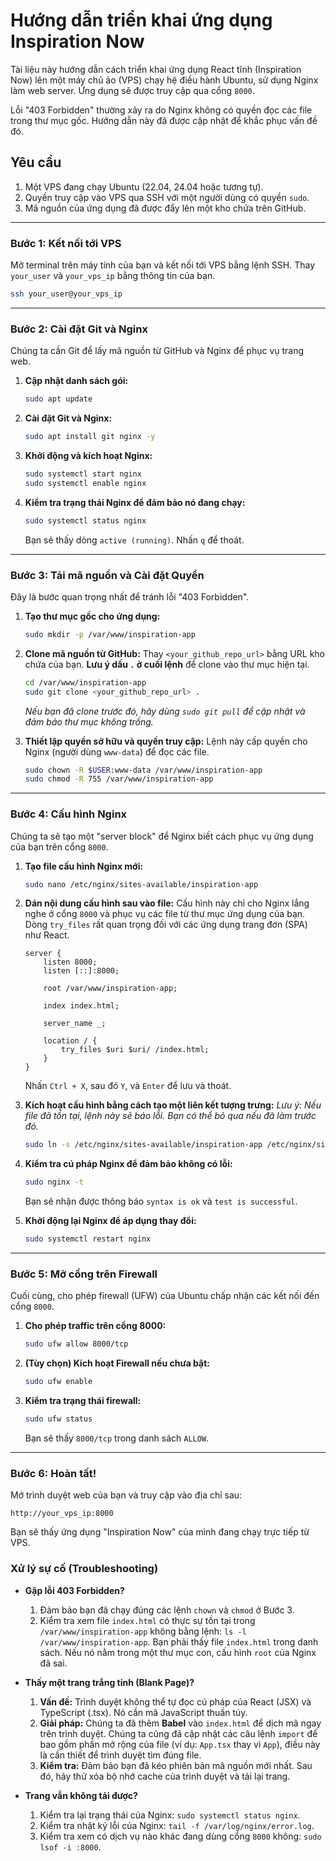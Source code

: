 # Hướng dẫn triển khai ứng dụng Inspiration Now

Tài liệu này hướng dẫn cách triển khai ứng dụng React tĩnh (Inspiration Now) lên một máy chủ ảo (VPS) chạy hệ điều hành Ubuntu, sử dụng Nginx làm web server. Ứng dụng sẽ được truy cập qua cổng `8000`.

Lỗi "403 Forbidden" thường xảy ra do Nginx không có quyền đọc các file trong thư mục gốc. Hướng dẫn này đã được cập nhật để khắc phục vấn đề đó.

## Yêu cầu
1.  Một VPS đang chạy Ubuntu (22.04, 24.04 hoặc tương tự).
2.  Quyền truy cập vào VPS qua SSH với một người dùng có quyền `sudo`.
3.  Mã nguồn của ứng dụng đã được đẩy lên một kho chứa trên GitHub.

---

### Bước 1: Kết nối tới VPS

Mở terminal trên máy tính của bạn và kết nối tới VPS bằng lệnh SSH. Thay `your_user` và `your_vps_ip` bằng thông tin của bạn.

```bash
ssh your_user@your_vps_ip
```

---

### Bước 2: Cài đặt Git và Nginx

Chúng ta cần Git để lấy mã nguồn từ GitHub và Nginx để phục vụ trang web.

1.  **Cập nhật danh sách gói:**
    ```bash
    sudo apt update
    ```

2.  **Cài đặt Git và Nginx:**
    ```bash
    sudo apt install git nginx -y
    ```

3.  **Khởi động và kích hoạt Nginx:**
    ```bash
    sudo systemctl start nginx
    sudo systemctl enable nginx
    ```

4.  **Kiểm tra trạng thái Nginx để đảm bảo nó đang chạy:**
    ```bash
    sudo systemctl status nginx
    ```
    Bạn sẽ thấy dòng `active (running)`. Nhấn `q` để thoát.

---

### Bước 3: Tải mã nguồn và Cài đặt Quyền

Đây là bước quan trọng nhất để tránh lỗi "403 Forbidden".

1.  **Tạo thư mục gốc cho ứng dụng:**
    ```bash
    sudo mkdir -p /var/www/inspiration-app
    ```

2.  **Clone mã nguồn từ GitHub:**
    Thay `<your_github_repo_url>` bằng URL kho chứa của bạn. **Lưu ý dấu `.` ở cuối lệnh** để clone vào thư mục hiện tại.
    ```bash
    cd /var/www/inspiration-app
    sudo git clone <your_github_repo_url> .
    ```
    *Nếu bạn đã clone trước đó, hãy dùng `sudo git pull` để cập nhật và đảm bảo thư mục không trống.*

3.  **Thiết lập quyền sở hữu và quyền truy cập:**
    Lệnh này cấp quyền cho Nginx (người dùng `www-data`) để đọc các file.
    ```bash
    sudo chown -R $USER:www-data /var/www/inspiration-app
    sudo chmod -R 755 /var/www/inspiration-app
    ```

---

### Bước 4: Cấu hình Nginx

Chúng ta sẽ tạo một "server block" để Nginx biết cách phục vụ ứng dụng của bạn trên cổng `8000`.

1.  **Tạo file cấu hình Nginx mới:**
    ```bash
    sudo nano /etc/nginx/sites-available/inspiration-app
    ```

2.  **Dán nội dung cấu hình sau vào file:**
    Cấu hình này chỉ cho Nginx lắng nghe ở cổng `8000` và phục vụ các file từ thư mục ứng dụng của bạn. Dòng `try_files` rất quan trọng đối với các ứng dụng trang đơn (SPA) như React.

    ```nginx
    server {
        listen 8000;
        listen [::]:8000;

        root /var/www/inspiration-app;

        index index.html;

        server_name _;

        location / {
            try_files $uri $uri/ /index.html;
        }
    }
    ```
    Nhấn `Ctrl + X`, sau đó `Y`, và `Enter` để lưu và thoát.

3.  **Kích hoạt cấu hình bằng cách tạo một liên kết tượng trưng:**
    *Lưu ý: Nếu file đã tồn tại, lệnh này sẽ báo lỗi. Bạn có thể bỏ qua nếu đã làm trước đó.*
    ```bash
    sudo ln -s /etc/nginx/sites-available/inspiration-app /etc/nginx/sites-enabled/
    ```

4.  **Kiểm tra cú pháp Nginx để đảm bảo không có lỗi:**
    ```bash
    sudo nginx -t
    ```
    Bạn sẽ nhận được thông báo `syntax is ok` và `test is successful`.

5.  **Khởi động lại Nginx để áp dụng thay đổi:**
    ```bash
    sudo systemctl restart nginx
    ```

---

### Bước 5: Mở cổng trên Firewall

Cuối cùng, cho phép firewall (UFW) của Ubuntu chấp nhận các kết nối đến cổng `8000`.

1.  **Cho phép traffic trên cổng 8000:**
    ```bash
    sudo ufw allow 8000/tcp
    ```

2.  **(Tùy chọn) Kích hoạt Firewall nếu chưa bật:**
    ```bash
    sudo ufw enable
    ```

3.  **Kiểm tra trạng thái firewall:**
    ```bash
    sudo ufw status
    ```
    Bạn sẽ thấy `8000/tcp` trong danh sách `ALLOW`.

---

### Bước 6: Hoàn tất!

Mở trình duyệt web của bạn và truy cập vào địa chỉ sau:

`http://your_vps_ip:8000`

Bạn sẽ thấy ứng dụng "Inspiration Now" của mình đang chạy trực tiếp từ VPS.

### Xử lý sự cố (Troubleshooting)

*   **Gặp lỗi 403 Forbidden?**
    1.  Đảm bảo bạn đã chạy đúng các lệnh `chown` và `chmod` ở Bước 3.
    2.  Kiểm tra xem file `index.html` có thực sự tồn tại trong `/var/www/inspiration-app` không bằng lệnh: `ls -l /var/www/inspiration-app`. Bạn phải thấy file `index.html` trong danh sách. Nếu nó nằm trong một thư mục con, cấu hình `root` của Nginx đã sai.

*   **Thấy một trang trắng tinh (Blank Page)?**
    1.  **Vấn đề:** Trình duyệt không thể tự đọc cú pháp của React (JSX) và TypeScript (.tsx). Nó cần mã JavaScript thuần túy.
    2.  **Giải pháp:** Chúng ta đã thêm **Babel** vào `index.html` để dịch mã ngay trên trình duyệt. Chúng ta cũng đã cập nhật các câu lệnh `import` để bao gồm phần mở rộng của file (ví dụ: `App.tsx` thay vì `App`), điều này là cần thiết để trình duyệt tìm đúng file.
    3.  **Kiểm tra:** Đảm bảo bạn đã kéo phiên bản mã nguồn mới nhất. Sau đó, hãy thử xóa bộ nhớ cache của trình duyệt và tải lại trang.

*   **Trang vẫn không tải được?**
    1.  Kiểm tra lại trạng thái của Nginx: `sudo systemctl status nginx`.
    2.  Kiểm tra nhật ký lỗi của Nginx: `tail -f /var/log/nginx/error.log`.
    3.  Kiểm tra xem có dịch vụ nào khác đang dùng cổng `8000` không: `sudo lsof -i :8000`.
